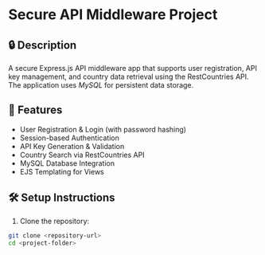 # Secure API Middleware Project

## 🔒 Description
A secure Express.js API middleware app that supports user registration, API key management, and country data retrieval using the RestCountries API. The application uses *MySQL* for persistent data storage.

## 🚀 Features
- User Registration & Login (with password hashing)
- Session-based Authentication
- API Key Generation & Validation
- Country Search via RestCountries API
- MySQL Database Integration
- EJS Templating for Views

## 🛠 Setup Instructions

1. Clone the repository:

```bash
git clone <repository-url>
cd <project-folder>
